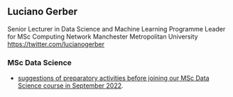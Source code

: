 ## Luciano Gerber

Senior Lecturer in Data Science and Machine Learning
Programme Leader for MSc Computing Network
Manchester Metropolitan University
https://twitter.com/lucianogerber


### MSc Data Science

* [suggestions of preparatory activities before joining our MSc Data Science course in September 2022](./gerberl-msc-ds-prep-activities.md).
